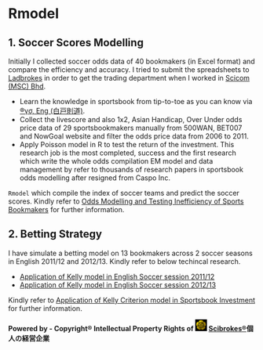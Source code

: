 # Rmodel

## 1. Soccer Scores Modelling

  Initially I collected soccer odds data of 40 bookmakers (in Excel format) and compare the efficiency and accuracy. I tried to submit the spreadsheets to [Ladbrokes](https://www.ladbrokescoralplc.com/) in order to get the trading department when I worked in [Scicom (MSC) Bhd](http://www.scicom-intl.com/).

  - Learn the knowledge in sportsbook from tip-to-toe as you can know via [®γσ, Eng (白戸則道)](https://englianhu.wordpress.com/).
  - Collect the livescore and also 1x2, Asian Handicap, Over Under odds price data of 29 sportsbookmakers manually from 500WAN, BET007 and NowGoal website and filter the odds price data from 2006 to 2011.
  - Apply Poisson model in R to test the return of the investment. This research job is the most completed, success and the first research which write the whole odds compilation EM model and data management by refer to thousands of research papers in sportsbook odds modelling after resigned from Caspo Inc.

  `Rmodel` which compile the index of soccer teams and predict the soccer scores. Kindly refer to [Odds Modelling and Testing Inefficiency of Sports Bookmakers](https://github.com/scibrokes/odds-modelling-and-testing-inefficiency-of-sports-bookmakers) for further information.

## 2. Betting Strategy

  I have simulate a betting model on 13 bookmakers across 2 soccer seasons in English 2011/12 and 2012/13. Kindly refer to below techincal research.

  - [Application of Kelly model in English Soccer session 2011/12](http://rpubs.com/englianhu/kelly_eng1112)
  - [Application of Kelly model in English Soccer session 2012/13](http://rpubs.com/englianhu/kelly_eng1213)

  Kindly refer to [Application of Kelly Criterion model in Sportsbook Investment](https://github.com/scibrokes/kelly-criterion) for further information.

**Powered by - Copyright® Intellectual Property Rights of <img src='https://raw.githubusercontent.com/englianhu/binary.com-interview-question/master/www/oda-army2.jpg?raw=true' width='24'> [Scibrokes®](http://www.scibrokes.com)個人の経営企業**
